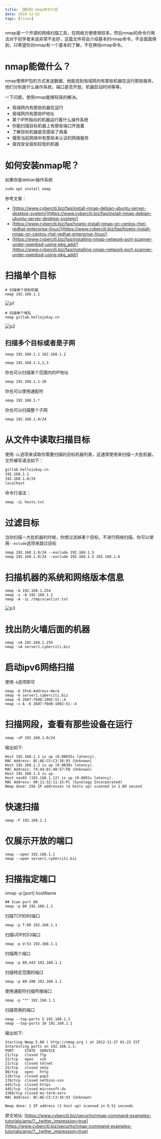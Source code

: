 ```yaml
---
title: 【翻译】nmap命令介绍
date: 2018-12-02
tags: [linux]
---
```

nmap是一个开源的网络扫描工具，在网络方便使用较多。然后nmap的命令行用法对于初学者来说非常不友好，这篇文件将会介绍基本的nmap命令，不会面面俱到，只希望你对nmap有一个基本的了解，不在惧怕nmap命令。

# nmap能做什么？
nmap使用IP包的方式发送数据，他能找到局域网内有那些机器在运行那些服务，他们分别是什么操作系统，端口是否开放，机器启动时间等等。

一下问题，使用nmap能够轻易的解决。
* 局域网内有那些机器在运行
* 局域网内有那些IP地址
* 某个IP所指向的机器运行着什么操作系统
* 你能扫描目标机器上有那些端口开放着
* 了解目标机器是否感染了病毒
* 搜索当前网络中有那些未认证的网络服务
* 查找安全级别较低的机器


# 如何安装nmap呢？
如果你是debian操作系统
```shell
sudo apt install nmap
```
参考文章：
* [https://www.cyberciti.biz/faq/install-nmap-debian-ubuntu-server-desktop-system/](https://www.cyberciti.biz/faq/install-nmap-debian-ubuntu-server-desktop-system/)
* [https://www.cyberciti.biz/faq/howto-install-nmap-on-centos-rhel-redhat-enterprise-linux/](https://www.cyberciti.biz/faq/howto-install-nmap-on-centos-rhel-redhat-enterprise-linux/)
* [https://www.cyberciti.biz/faq/installing-nmap-network-port-scanner-under-openbsd-using-pkg_add/](https://www.cyberciti.biz/faq/installing-nmap-network-port-scanner-under-openbsd-using-pkg_add/)

# 扫描单个目标
```shell
# 扫描单个目标机器
nmap 192.168.1.1
```
![p1](/20181202/p1.png)
```shell
# 扫描单个域名
nmap gitlab.hellojukay.cn
```
![p2](/20181202/p2.png)

## 扫描多个目标或者是子网
```shell
nmap 192.168.1.1 182.168.1.2
```
```shell
nmap 192.168.1.1,2,3
```
你也可以扫描某个范围内的IP地址
```shell
nmap 192.168.1.1-20
```
你也可以使用通配符
```shell
nmap 192.168.1.*
```
你也可以扫描整个子网
```shell
nmap 192.168.1.0/24
```

# 从文件中读取扫描目标
使用`-iL`选项来读取你需要扫描的目标机器列表，这通常使用来扫描一大批机器，文件编写语法如下：
```bash
gitlab.hellojukay.cn
192.168.1.1
192.168.1.0/24
localhost
```
命令行语法：
```shell
nmap -iL hosts.txt
```

# 过滤目标
当你扫描一大批机器的时候，你想过滤掉某个目标，不进行网络扫描，你可以使用`--exlude`选项来跳过目标
```shell
nmap 192.168.1.0/24 --exclude 192.168.1.5
nmap 192.168.1.0/24 --exclude 192.168.1.5 192.168.1.6
```

# 扫描机器的系统和网络版本信息
```shell
nmap -A 192.168.1.254
nmap -v -A 192.168.1.1
nmap -A -iL /tmp/scanlist.txt 
```
![p3](/20181202/p3.png)

# 找出防火墙后面的机器
```shell
nmap -sA 192.168.1.254
nmap -sA server1.cyberciti.biz
```

# 启动ipv6网络扫描
使用`-6`选项即可
```shell
nmap -6 IPv6-Address-Here
nmap -6 server1.cyberciti.biz
nmap -6 2607:f0d0:1002:51::4
nmap -v A -6 2607:f0d0:1002:51::4
```
# 扫描网段，查看有那些设备在运行
```shell
nmap -sP 192.168.1.0/24
```
输出如下:
```shell
Host 192.168.1.1 is up (0.00035s latency).
MAC Address: BC:AE:C5:C3:16:93 (Unknown)
Host 192.168.1.2 is up (0.0038s latency).
MAC Address: 74:44:01:40:57:FB (Unknown)
Host 192.168.1.5 is up.
Host nas03 (192.168.1.12) is up (0.0091s latency).
MAC Address: 00:11:32:11:15:FC (Synology Incorporated)
Nmap done: 256 IP addresses (4 hosts up) scanned in 2.80 second
```
# 快速扫描
```shell
nmap -F 192.168.1.1
```

# 仅展示开放的端口
```shell
nmap --open 192.168.1.1
nmap --open server1.cyberciti.biz
```

# 扫描指定端口
nmap -p [port] hostName
```shell
## Scan port 80
nmap -p 80 192.168.1.1
```
扫描TCP的80端口
```shell
nmap -p T:80 192.168.1.1
```
扫描UDP的53端口
```shell
nmap -p U:53 192.168.1.1
```
扫描两个端口
```shell
nmap -p 80,443 192.168.1.1
```
扫描特定范围的端口
```shell
nmap -p 80-200 192.168.1.1
```
使用通配符扫描所搜端口
```shell
nmap -p "*" 192.168.1.1
```
扫描常用的端口
```shell
nmap --top-ports 5 192.168.1.1
nmap --top-ports 10 192.168.1.1
```
输出如下:
```shell
Starting Nmap 5.00 ( http://nmap.org ) at 2012-11-27 01:23 IST
Interesting ports on 192.168.1.1:
PORT     STATE  SERVICE
21/tcp   closed ftp
22/tcp   open   ssh
23/tcp   closed telnet
25/tcp   closed smtp
80/tcp   open   http
110/tcp  closed pop3
139/tcp  closed netbios-ssn
443/tcp  closed https
445/tcp  closed microsoft-ds
3389/tcp closed ms-term-serv
MAC Address: BC:AE:C5:C3:16:93 (Unknown)

Nmap done: 1 IP address (1 host up) scanned in 0.51 seconds
```


原文地址: [https://www.cyberciti.biz/security/nmap-command-examples-tutorials/amp/?__twitter_impression=true](https://www.cyberciti.biz/security/nmap-command-examples-tutorials/amp/?__twitter_impression=true)
